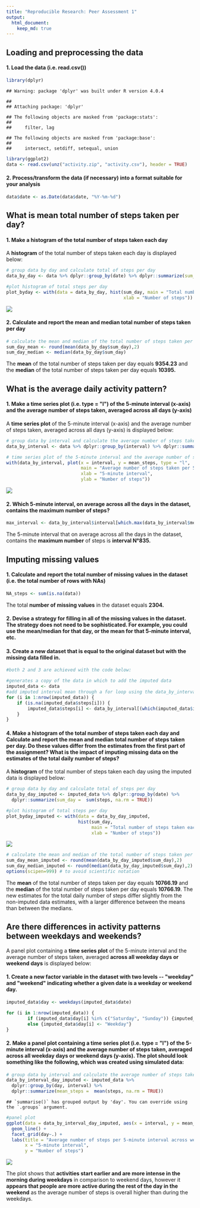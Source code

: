 ```yaml
---
title: "Reproducible Research: Peer Assessment 1"
output: 
  html_document:
    keep_md: true
---
```



## Loading and preprocessing the data  

#### 1. Load the data (i.e. read.csv())  

```r
library(dplyr)
```

```
## Warning: package 'dplyr' was built under R version 4.0.4
```

```
## 
## Attaching package: 'dplyr'
```

```
## The following objects are masked from 'package:stats':
## 
##     filter, lag
```

```
## The following objects are masked from 'package:base':
## 
##     intersect, setdiff, setequal, union
```

```r
library(ggplot2)
data <- read.csv(unz("activity.zip", "activity.csv"), header = TRUE) 
```

#### 2. Process/transform the data (if necessary) into a format suitable for your analysis  

```r
data$date <- as.Date(data$date, "%Y-%m-%d")
```


## What is mean total number of steps taken per day?

#### 1. Make a histogram of the total number of steps taken each day

A **histogram** of the total number of steps taken each day is displayed below: 


```r
# group data by day and calculate total of steps per day
data_by_day <- data %>% dplyr::group_by(date) %>% dplyr::summarize(sum_day =  sum(steps, na.rm = TRUE))

#plot histogram of total steps per day
plot_byday <- with(data = data_by_day, hist(sum_day, main = "Total number of steps taken each day", 
                                            xlab = "Number of steps"))
```

![](PA1_template_files/figure-html/unnamed-chunk-3-1.png)<!-- -->

#### 2. Calculate and report the mean and median total number of steps taken per day

```r
# calculate the mean and median of the total number of steps taken per day
sum_day_mean <- round(mean(data_by_day$sum_day),2)
sum_day_median <- median(data_by_day$sum_day)
```

The **mean** of the total number of steps taken per day equals **9354.23** and the **median** of the total number of steps taken per day equals **10395.**

## What is the average daily activity pattern?

#### 1. Make a time series plot (i.e. type = "l") of the 5-minute interval (x-axis) and the average number of steps taken, averaged across all days (y-axis)

A **time series plot** of the 5-minute interval (x-axis) and the average number of steps taken, averaged across all days (y-axis) is displayed below: 


```r
# group data by interval and calculate the average number of steps taken, averaged across all days (y-axis)
data_by_interval <- data %>% dplyr::group_by(interval) %>% dplyr::summarize(mean_steps =  mean(steps, na.rm = TRUE))

# time series plot of the 5-minute interval and the average number of steps taken, averaged across all days
with(data_by_interval, plot(x = interval, y = mean_steps, type = "l", 
                            main = "Average number of steps taken per 5-minute interval across all days",
                            xlab = "5-minute interval",
                            ylab = "Number of steps"))
```

![](PA1_template_files/figure-html/unnamed-chunk-5-1.png)<!-- -->

#### 2. Which 5-minute interval, on average across all the days in the dataset, contains the maximum number of steps?

```r
max_interval <- data_by_interval$interval[which.max(data_by_interval$mean_steps)]
```


The 5-minute interval that on average across all the days in the dataset, contains the **maximum number** of steps is **interval N°835.**


## Imputing missing values

#### 1. Calculate and report the total number of missing values in the dataset (i.e. the total number of rows with NAs)

```r
NA_steps <- sum(is.na(data))
```

The total **number of missing values** in the dataset equals **2304.**

#### 2. Devise a strategy for filling in all of the missing values in the dataset. The strategy does not need to be sophisticated. For example, you could use the mean/median for that day, or the mean for that 5-minute interval, etc. 

#### 3. Create a new dataset that is equal to the original dataset but with the missing data filled in.

```r
#both 2 and 3 are achieved with the code below:

#generates a copy of the data in which to add the imputed data
imputed_data <- data
#add imputed interval mean through a for loop using the data_by_interval data frame created before 
for (i in 1:nrow(imputed_data)) {
    if (is.na(imputed_data$steps[i])) {
        imputed_data$steps[i] <- data_by_interval[(which(imputed_data$interval[i] == data_by_interval$interval)),]$mean_steps
    }
}
```

#### 4. Make a histogram of the total number of steps taken each day and Calculate and report the mean and median total number of steps taken per day. Do these values differ from the estimates from the first part of the assignment? What is the impact of imputing missing data on the estimates of the total daily number of steps?

A **histogram** of the total number of steps taken each day using the imputed data is displayed below: 


```r
# group data by day and calculate total of steps per day
data_by_day_imputed <- imputed_data %>% dplyr::group_by(date) %>% 
  dplyr::summarize(sum_day =  sum(steps, na.rm = TRUE))

#plot histogram of total steps per day
plot_byday_imputed <- with(data = data_by_day_imputed, 
                           hist(sum_day, 
                                main = "Total number of steps taken each day (imputed data)",
                                xlab = "Number of steps"))
```

![](PA1_template_files/figure-html/unnamed-chunk-9-1.png)<!-- -->

```r
# calculate the mean and median of the total number of steps taken per day
sum_day_mean_imputed <- round(mean(data_by_day_imputed$sum_day),2)
sum_day_median_imputed <- round(median(data_by_day_imputed$sum_day),2)
options(scipen=999) # to avoid scientific notation
```

The **mean** of the total number of steps taken per day equals **10766.19** and the **median** of the total number of steps taken per day equals **10766.19**. The new estimates for the total daily number of steps differ slightly from the non-imputed data estimates, with a larger difference between the means than between the medians.


## Are there differences in activity patterns between weekdays and weekends?

A panel plot containing a **time series plot** of the 5-minute interval and the average number of steps taken, averaged **across all weekday days or weekend days** is displayed below: 

#### 1. Create a new factor variable in the dataset with two levels -- "weekday" and "weekend" indicating whether a given date is a weekday or weekend day.

```r
imputed_data$day <- weekdays(imputed_data$date)

for (i in 1:nrow(imputed_data)) {
        if (imputed_data$day[i] %in% c("Saturday", "Sunday")) {imputed_data$day[i] <- "Weekend"}
        else {imputed_data$day[i] <- "Weekday"}
}
```

#### 2. Make a panel plot containing a time series plot (i.e. type = "l") of the 5-minute interval (x-axis) and the average number of steps taken, averaged across all weekday days or weekend days (y-axis). The plot should look something like the following, which was created using simulated data:

```r
# group data by interval and calculate the average number of steps taken, averaged across all days (y-axis)
data_by_interval_day_imputed <- imputed_data %>% 
  dplyr::group_by(day, interval) %>% 
  dplyr::summarize(mean_steps =  mean(steps, na.rm = TRUE))
```

```
## `summarise()` has grouped output by 'day'. You can override using the `.groups` argument.
```

```r
#panel plot
ggplot(data = data_by_interval_day_imputed, aes(x = interval, y = mean_steps)) + 
  geom_line() + 
  facet_grid(day~.) +
  labs(title = "Average number of steps per 5-minute interval across week and weekend days",
       x = "5-minute interval",
       y = "Number of steps")
```

![](PA1_template_files/figure-html/unnamed-chunk-11-1.png)<!-- -->

The plot shows that **activities start earlier and are more intense in the morning during weekdays** in comparison to weekend days, however it **appears that people are more active during the rest of the day in the weekend** as the average number of steps is overall higher than during the weekdays.
